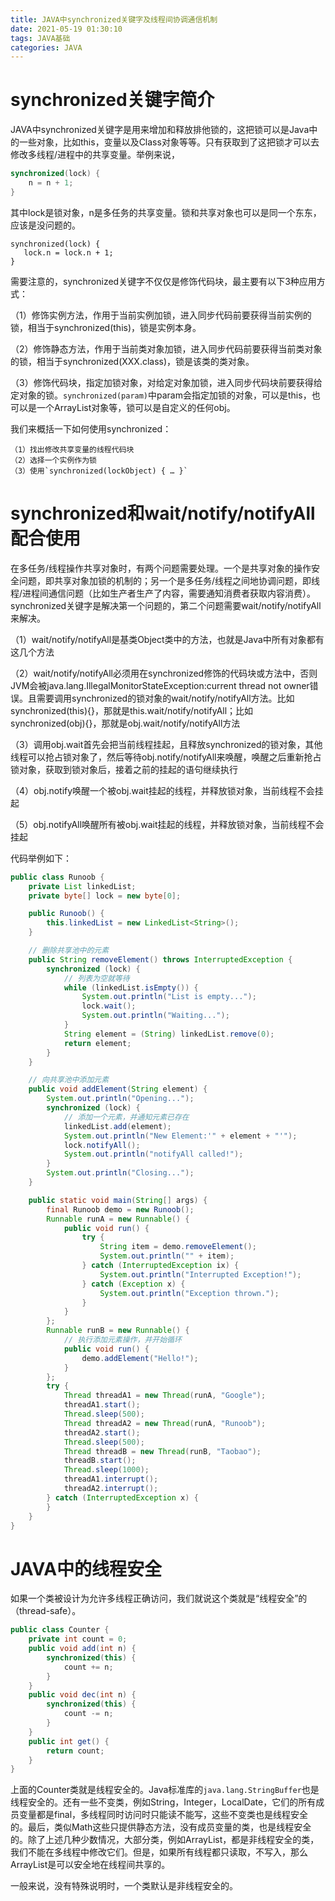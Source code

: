 ```yaml
---
title: JAVA中synchronized关键字及线程间协调通信机制
date: 2021-05-19 01:30:10
tags: JAVA基础
categories: JAVA
---
```


# synchronized关键字简介

JAVA中synchronized关键字是用来增加和释放排他锁的，这把锁可以是Java中的一些对象，比如this，变量以及Class对象等等。只有获取到了这把锁才可以去修改多线程/进程中的共享变量。举例来说，

```java
synchronized(lock) {
    n = n + 1;
}
```

其中lock是锁对象，n是多任务的共享变量。锁和共享对象也可以是同一个东东，应该是没问题的。

```javaa
synchronized(lock) {
   lock.n = lock.n + 1;
}
```

需要注意的，synchronized关键字不仅仅是修饰代码块，最主要有以下3种应用方式：

（1）修饰实例方法，作用于当前实例加锁，进入同步代码前要获得当前实例的锁，相当于synchronized(this)，锁是实例本身。

（2）修饰静态方法，作用于当前类对象加锁，进入同步代码前要获得当前类对象的锁，相当于synchronized(XXX.class)，锁是该类的类对象。

（3）修饰代码块，指定加锁对象，对给定对象加锁，进入同步代码块前要获得给定对象的锁。`synchronized(param)`中param会指定加锁的对象，可以是this，也可以是一个ArrayList对象等，锁可以是自定义的任何obj。

我们来概括一下如何使用synchronized：

    （1）找出修改共享变量的线程代码块
    （2）选择一个实例作为锁
    （3）使用`synchronized(lockObject) { … }`

# synchronized和wait/notify/notifyAll配合使用

在多任务/线程操作共享对象时，有两个问题需要处理。一个是共享对象的操作安全问题，即共享对象加锁的机制的；另一个是多任务/线程之间地协调问题，即线程/进程间通信问题（比如生产者生产了内容，需要通知消费者获取内容消费）。synchronized关键字是解决第一个问题的，第二个问题需要wait/notify/notifyAll来解决。

（1）wait/notify/notifyAll是基类Object类中的方法，也就是Java中所有对象都有这几个方法

（2）wait/notify/notifyAll必须用在synchronized修饰的代码块或方法中，否则JVM会被java.lang.IllegalMonitorStateException:current thread not owner错误。且需要调用synchronized的锁对象的wait/notify/notifyAll方法。比如synchronized(this){}，那就是this.wait/notify/notifyAll；比如synchronized(obj){}，那就是obj.wait/notify/notifyAll方法

（3）调用obj.wait首先会把当前线程挂起，且释放synchronized的锁对象，其他线程可以抢占锁对象了，然后等待obj.notify/notifyAll来唤醒，唤醒之后重新抢占锁对象，获取到锁对象后，接着之前的挂起的语句继续执行

（4）obj.notify唤醒一个被obj.wait挂起的线程，并释放锁对象，当前线程不会挂起

（5）obj.notifyAll唤醒所有被obj.wait挂起的线程，并释放锁对象，当前线程不会挂起

代码举例如下：

```java
public class Runoob {
    private List linkedList;
    private byte[] lock = new byte[0];

    public Runoob() {
        this.linkedList = new LinkedList<String>();
    }

    // 删除共享池中的元素
    public String removeElement() throws InterruptedException {
        synchronized (lock) {
            // 列表为空就等待
            while (linkedList.isEmpty()) {
                System.out.println("List is empty...");
                lock.wait();
                System.out.println("Waiting...");
            }
            String element = (String) linkedList.remove(0);
            return element;
        }
    }

    // 向共享池中添加元素
    public void addElement(String element) {
        System.out.println("Opening...");
        synchronized (lock) {
            // 添加一个元素，并通知元素已存在
            linkedList.add(element);
            System.out.println("New Element:'" + element + "'");
            lock.notifyAll();
            System.out.println("notifyAll called!");
        }
        System.out.println("Closing...");
    }

    public static void main(String[] args) {
        final Runoob demo = new Runoob();
        Runnable runA = new Runnable() {
            public void run() {
                try {
                    String item = demo.removeElement();
                    System.out.println("" + item);
                } catch (InterruptedException ix) {
                    System.out.println("Interrupted Exception!");
                } catch (Exception x) {
                    System.out.println("Exception thrown.");
                }
            }
        };
        Runnable runB = new Runnable() {
            // 执行添加元素操作，并开始循环
            public void run() {
                demo.addElement("Hello!");
            }
        };
        try {
            Thread threadA1 = new Thread(runA, "Google");
            threadA1.start();
            Thread.sleep(500);
            Thread threadA2 = new Thread(runA, "Runoob");
            threadA2.start();
            Thread.sleep(500);
            Thread threadB = new Thread(runB, "Taobao");
            threadB.start();
            Thread.sleep(1000);
            threadA1.interrupt();
            threadA2.interrupt();
        } catch (InterruptedException x) {
        }
    }
}
```

# JAVA中的线程安全

如果一个类被设计为允许多线程正确访问，我们就说这个类就是“线程安全”的（thread-safe）。

```java
public class Counter {
    private int count = 0;
    public void add(int n) {
        synchronized(this) {
            count += n;
        }
    }
    public void dec(int n) {
        synchronized(this) {
            count -= n;
        }
    }
    public int get() {
        return count;
    }
}
```

上面的Counter类就是线程安全的。Java标准库的`java.lang.StringBuffer`也是线程安全的。还有一些不变类，例如String，Integer，LocalDate，它们的所有成员变量都是final，多线程同时访问时只能读不能写，这些不变类也是线程安全的。最后，类似Math这些只提供静态方法，没有成员变量的类，也是线程安全的。除了上述几种少数情况，大部分类，例如ArrayList，都是非线程安全的类，我们不能在多线程中修改它们。但是，如果所有线程都只读取，不写入，那么ArrayList是可以安全地在线程间共享的。

一般来说，没有特殊说明时，一个类默认是非线程安全的。

